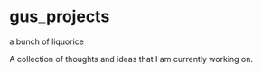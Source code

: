 # gus_projects
a bunch of liquorice

A collection of thoughts and ideas that I am currently working on. 
